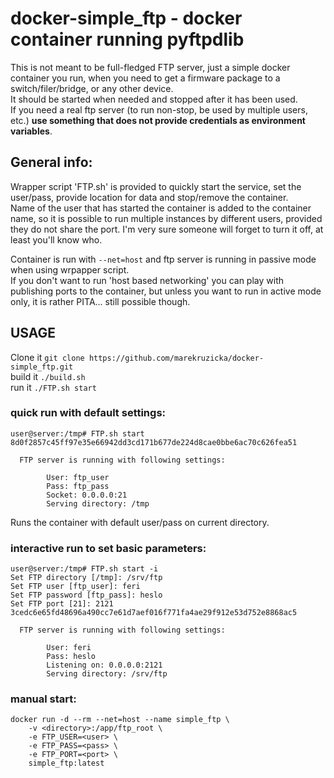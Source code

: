 # docker-simple_ftp - docker container running pyftpdlib
This is not meant to be full-fledged FTP server, just a simple docker container you run, when you need to get a firmware package to a switch/filer/bridge, or any other device.  
It should be started when needed and stopped after it has been used.  
If you need a real ftp server (to run non-stop, be used by multiple users, etc.) **use something that does not provide credentials as environment variables**.

## General info:
Wrapper script 'FTP.sh' is provided to quickly start the service, set the user/pass, provide location for data and stop/remove the container.  
Name of the user that has started the container is added to the container name, so it is possible to run multiple instances by different users, provided they do not share the port.
I'm very sure someone will forget to turn it off, at least you'll know who.  

Container is run with `--net=host`  and ftp server is running in passive mode when using wrpapper script.  
If you don't want to run 'host based networking' you can play with publishing ports to the container, but unless you want to run in active mode only, it is rather PITA... still possible though.

## USAGE
Clone it `git clone https://github.com/marekruzicka/docker-simple_ftp.git`  
build it `./build.sh`  
run it `./FTP.sh start`

### quick run with default settings:
```
user@server:/tmp# FTP.sh start
8d0f2857c45ff97e35e66942dd3cd171b677de224d8cae0bbe6ac70c626fea51

  FTP server is running with following settings:

        User: ftp_user
        Pass: ftp_pass
        Socket: 0.0.0.0:21
        Serving directory: /tmp
```
Runs the container with default user/pass on current directory.

### interactive run to set basic parameters:
```
user@server:/tmp# FTP.sh start -i
Set FTP directory [/tmp]: /srv/ftp
Set FTP user [ftp_user]: feri
Set FTP password [ftp_pass]: heslo
Set FTP port [21]: 2121
3cedc6e65fd48696a490cc7e61d7aef016f771fa4ae29f912e53d752e8868ac5

  FTP server is running with following settings:

        User: feri
        Pass: heslo
        Listening on: 0.0.0.0:2121
        Serving directory: /srv/ftp
```
### manual start:
```
docker run -d --rm --net=host --name simple_ftp \
    -v <directory>:/app/ftp_root \
    -e FTP_USER=<user> \
    -e FTP_PASS=<pass> \
    -e FTP_PORT=<port> \
    simple_ftp:latest
```

